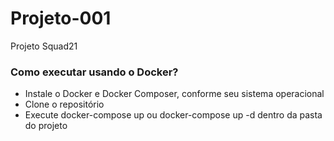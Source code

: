 # Projeto-001

Projeto Squad21

### Como executar usando o Docker?

- Instale o Docker e Docker Composer, conforme seu sistema operacional
- Clone o repositório
- Execute docker-compose up ou docker-compose up -d dentro da pasta do projeto
